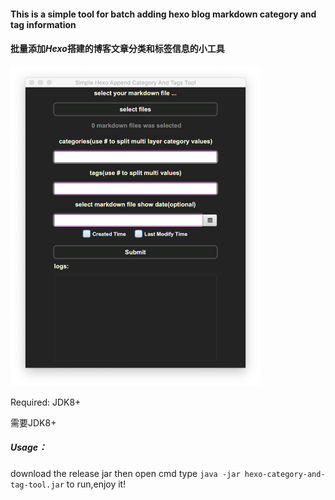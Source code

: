 #### This is a simple tool for batch adding hexo blog markdown category and tag information
#### 批量添加*Hexo*搭建的博客文章分类和标签信息的小工具  

<img src="https://raw.githubusercontent.com/BackendRobot/markdown-reference/master/hexo-categories-and-tags-tool.png" width="400px" height="512px"/>

Required: JDK8+

需要JDK8+

##### Usage：
 
download the release jar then open cmd type `java -jar hexo-category-and-tag-tool.jar` to run,enjoy it!
